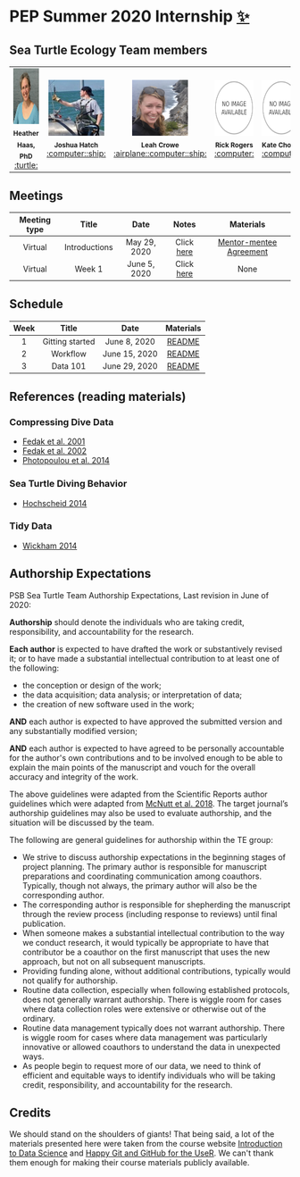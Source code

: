 # PEP Summer 2020 Internship <a href="https://www.woodsholediversity.org/pep/">:sparkles:</a>

## Sea Turtle Ecology Team members
<table>
    <tr>
        <td align = "center">
            <img width="100px" height="100px" alt="Heather Haas" src="img/HaasSmall2.jpg" />
            <br/><sub><b>Heather Haas, PhD</b></sub></a><br/>
            <a href="" title="Code">:turtle:</a>
        </td>
        <td align = "center">
            <img width="100px" height="100px" alt="Joshua Hatch" src="img/HatchSmall.jpg" />
            <br/><sub><b>Joshua Hatch</b></sub></a><br/>
            <a href="" title="Code">:computer::ship:</a>
        </td>
        <td align = "center">
            <img width="100px" height="100px" alt="Leah Crowe" src="img/Crowe.jpg" />
            <br/><sub><b>Leah Crowe</b></sub></a><br/>
            <a href="" title="Code">:airplane::computer::ship:</a>
        </td>
        <td align = "center">
            <img width="100px" height="100px" alt="Rick Rogers" src="img/default.png" />
            <br/><sub><b>Rick Rogers</b></sub></a><br/>
            <a href="" title="Code">:computer:</a>
        </td>
        <td align = "center">
            <img width="100px" height="100px" alt="Kate Choate" src="img/default.png" />
            <br/><sub><b>Kate Choate</b></sub></a><br/>
            <a href="" title="Code">:computer:</a>
        </td>
        <td align = "center">
            <img width="100px" height="100px" alt="Christopher Sandoval" src="img/utep_logo.png" />
            <br/><sub><b>Christopher Sandoval</b></sub></a><br/>
            <a href="" title="Code">:computer:</a>
        </td>
    </tr>
</table>

## Meetings
| Meeting type | Title | Date | Notes | Materials |
| :---: | :---: | :---: | :---: | :---: |
| Virtual | Introductions | May 29, 2020 | Click [here](https://docs.google.com/document/d/1iqOUm5e4UyHBLjaCJyvbvfXfv8V2INnmWWQokkJhZqE/edit?usp=sharing) | [Mentor-mentee Agreement](https://docs.google.com/document/d/1U9JwfIqtUa--cNdYOpbBjmLP1cpyFvBQqz4LzOSyZeI/edit?usp=sharing) |
| Virtual | Week 1 | June 5, 2020 | Click [here](https://docs.google.com/document/d/13_i8dGmxDLojX-7ZNn7idtqVwm94vd96K8r4ozlZMAQ/edit?usp=sharing) | None |

## Schedule
| Week | Title | Date | Materials |
| :---: | :---: | :---: | :---: |
| 1 | Gitting started | June 8, 2020 | [README](week_1) | 
| 2 | Workflow | June 15, 2020 | [README](week_2) | 
| 3 | Data 101 | June 29, 2020 | [README](week_3) | 

## References (reading materials)

### Compressing Dive Data 
* [Fedak et al. 2001](refs/Fedak01_two_approaches.pdf)
* [Fedak et al. 2002](refs/Fedak_2002_Overcoming_constraints.pdf)
* [Photopoulou et al. 2014](refs/Photopoulou_et_al_2014.pdf)

### Sea Turtle Diving Behavior
* [Hochscheid 2014](refs/HochscheidJEMBE2014.pdf)

### Tidy Data
* [Wickham 2014](refs/v59i10.pdf)

## Authorship Expectations

PSB Sea Turtle Team Authorship Expectations, Last revision in June of 2020:

**Authorship** should denote the individuals who are taking credit, responsibility, and accountability for the research.  

**Each author** is expected to have drafted the work or substantively revised it; or to have made a substantial intellectual contribution to at least one of the following:
* the conception or design of the work; 
* the data acquisition; data analysis; or interpretation of data; 
* the creation of new software used in the work;

**AND** each author is expected to have approved the submitted version and any substantially modified version; 

**AND** each author is expected to have agreed to be personally accountable for the author's own contributions and to be involved enough to be able to explain the main points of the manuscript and vouch for the overall accuracy and integrity of the work.

The above guidelines were adapted from the Scientific Reports author guidelines which were adapted from [<ins>McNutt et al</ins>. 2018](https://doi.org/10.1073/pnas.1715374115).  The target journal’s authorship guidelines may also be used to evaluate authorship, and the situation will be discussed by the team.

The following are general guidelines for authorship within the TE group:

* We strive to discuss authorship expectations in the beginning stages of project planning. 
The primary author is responsible for manuscript preparations and coordinating communication among coauthors.  Typically, though not always, the primary author will also be the corresponding author.
* The corresponding author is responsible for shepherding the manuscript through the review process (including response to reviews) until final publication.
* When someone makes a substantial intellectual contribution to the way we conduct research, it would typically be appropriate to have that contributor be a coauthor on the first manuscript that uses the new approach, but not on all subsequent manuscripts.
* Providing funding alone, without additional contributions, typically would not qualify for authorship.  
* Routine data collection, especially when following established protocols, does not generally warrant authorship.  There is wiggle room for cases where data collection roles were extensive or otherwise out of the ordinary.
* Routine data management typically does not warrant authorship.  There is wiggle room for cases where data management was particularly innovative or allowed coauthors to understand the data in unexpected ways. 
* As people begin to request more of our data, we need to think of efficient and equitable ways to identify individuals who will be taking credit, responsibility, and accountability for the research.

## Credits
We should stand on the shoulders of giants! That being said, a lot of the materials presented here were taken from the course website [Introduction to Data Science](https://datasciencelabs.github.io/) and [Happy Git and GitHub for the UseR](https://happygitwithr.com/). We can't thank them enough for making their course materials publicly available.